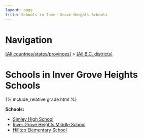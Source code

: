 ```yaml
---
layout: page
title: Schools in Inver Grove Heights Schools
---
```

# Navigation

[[All countries/states/provinces]](../..) > [[All B.C. districts]](..)

# Schools in Inver Grove Heights Schools

{% include_relative grade.html %}

**Schools:**

- [Simley High School](Simley_High_School.md)
- [Inver Grove Heights Middle School](Inver_Grove_Heights_Middle_School.md)
- [Hilltop Elementary School](Hilltop_Elementary_School.md)
